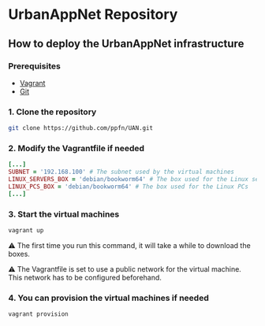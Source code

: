 # UrbanAppNet Repository

## How to deploy the UrbanAppNet infrastructure

### Prerequisites
- [Vagrant](https://www.vagrantup.com/) 
- [Git](https://git-scm.com/)

### 1. Clone the repository
```bash
git clone https://github.com/ppfn/UAN.git
```

### 2. Modify the Vagrantfile if needed
```ruby
[...]
SUBNET = '192.168.100' # The subnet used by the virtual machines
LINUX_SERVERS_BOX = 'debian/bookworm64' # The box used for the Linux servers
LINUX_PCS_BOX = 'debian/bookworm64' # The box used for the Linux PCs
[...]
```

### 3. Start the virtual machines
```bash
vagrant up
```

:warning: The first time you run this command, it will take a while to download the boxes.

:warning: The Vagrantfile is set to use a public network for the virtual machine. This network has to be configured beforehand.

### 4. You can provision the virtual machines if needed
```bash
vagrant provision
```
